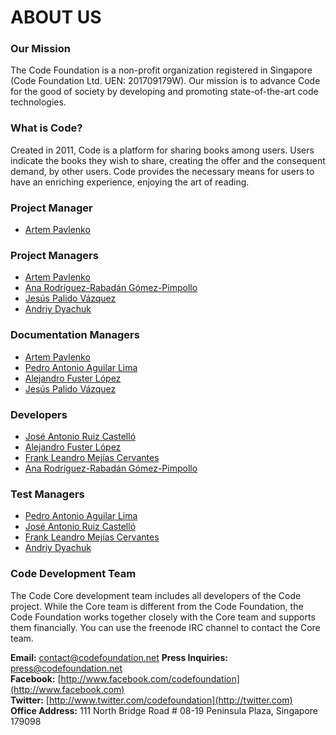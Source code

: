 # ABOUT US

### Our Mission

The Code Foundation is a non-profit organization registered in Singapore (Code Foundation Ltd. UEN: 201709179W). Our mission is to advance Code for the good of society by developing and promoting state-of-the-art code technologies.


### What is Code?

Created in 2011, Code is a platform for sharing books among users. Users indicate the books they wish to share, creating the offer and the consequent demand, by other users. Code provides the necessary means for users to have an enriching experience, enjoying the art of reading.


### Project Manager

* [Artem Pavlenko](http://twitter.com)


### Project Managers

* [Artem Pavlenko](http://twitter.com)
* [Ana Rodríguez-Rabadán Gómez-Pimpollo](http://twitter.com)
* [Jesús Palido Vázquez](http://twitter.com)
* [Andriy Dyachuk](http://twitter.com)


### Documentation Managers

* [Artem Pavlenko](http://twitter.com)
* [Pedro Antonio Aguilar Lima](http://twitter.com)
* [Alejandro Fuster López](http://twitter.com)
* [Jesús Palido Vázquez](http://twitter.com)


### Developers

* [José Antonio Ruiz Castelló](http://twitter.com)
* [Alejandro Fuster López](http://twitter.com)
* [Frank Leandro Mejías Cervantes](http://twitter.com)
* [Ana Rodríguez-Rabadán Gómez-Pimpollo](http://twitter.com)


### Test Managers

* [Pedro Antonio Aguilar Lima](http://twitter.com)
* [José Antonio Ruiz Castelló](http://twitter.com)
* [Frank Leandro Mejías Cervantes](http://twitter.com)
* [Andriy Dyachuk](http://twitter.com)


### Code Development Team

The Code Core development team includes all developers of the Code project. While the Core team is different from the Code Foundation, the Code Foundation works together closely with the Core team and supports them financially. You can use the freenode IRC channel to contact the Core team.


**Email:** contact@codefoundation.net 
**Press Inquiries:** press@codefoundation.net  
**Facebook:** [http://www.facebook.com/codefoundation](http://www.facebook.com)  
**Twitter:** [http://www.twitter.com/codefoundation](http://twitter.com)  
**Office Address:** 111 North Bridge Road # 08-19 Peninsula Plaza, Singapore 179098
